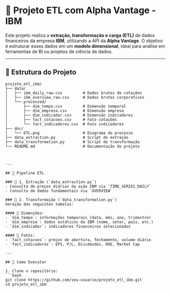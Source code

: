 # 🧠 Projeto ETL com Alpha Vantage - IBM

Este projeto realiza a **extração, transformação e carga (ETL)** de dados financeiros da empresa **IBM**, utilizando a API da **Alpha Vantage**. O objetivo é estruturar esses dados em um **modelo dimensional**, ideal para análise em ferramentas de BI ou projetos de ciência de dados.

---

## 📁 Estrutura do Projeto


```text
projeto_etl_ibm/
├── data/
│   ├── ibm_daily_raw.csv         # Dados brutos de cotações
│   ├── ibm_overview_raw.csv      # Dados brutos corporativos
│   └── processed/
│       ├── dim_tempo.csv         # Dimensão temporal
│       ├── dim_empresa.csv       # Dimensão empresa
│       ├── dim_indicador.csv     # Dimensão indicadores
│       ├── fact_cotacoes.csv     # Fato cotações
│       └── fact_indicadores.csv  # Fato indicadores
├── doc/
│   └── ETL.png                   # Diagrama do processo
├── data_extraction.py            # Script de extração
├── data_transformation.py        # Script de transformação
└── README.md                     # Documentação do projeto



---

## 🚀 Pipeline ETL

### 🔹 1. Extração (`data_extraction.py`)
- Consulta de preços diários da ação IBM via `TIME_SERIES_DAILY`
- Consulta de dados fundamentais via `OVERVIEW`

### 🔹 2. Transformação (`data_transformation.py`)
Geração das seguintes tabelas:

#### 📘 Dimensões:
- `dim_tempo`: informações temporais (data, mês, ano, trimestre)
- `dim_empresa`: dados estáticos da IBM (nome, setor, país, etc.)
- `dim_indicador`: indicadores financeiros selecionados

#### 📗 Fatos:
- `fact_cotacoes`: preços de abertura, fechamento, volume diário
- `fact_indicadores`: EPS, P/L, Dividendos, ROE, Market Cap

---

## 🧪 Como Executar

1. Clone o repositório:
```bash
git clone https://github.com/seu-usuario/projeto_etl_ibm.git
cd projeto_etl_ibm

